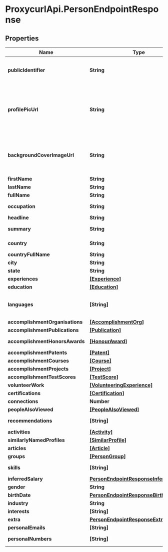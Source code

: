 # ProxycurlApi.PersonEndpointResponse

## Properties

Name | Type | Description | Notes
------------ | ------------- | ------------- | -------------
**publicIdentifier** | **String** | The vanity identifier of the public LinkedIn profile. The vanity identifier comes after the &#x60;/in/&#x60; part of the LinkedIn Profile URL in the following format: &#x60;https://www.linkedin.com/in/&lt;public_identifier&gt;&#x60; | [optional] 
**profilePicUrl** | **String** | A temporary link to the user&#39;s profile picture that is valid for 30 minutes. The temporal nature of the link is by design to prevent having Proxycurl be the mirror for the images. The developer is expected to handle these images by downloading the image and re-hosting the image. See [this post](https://nubela.co/blog/why-is-the-api-returning-s3-links-for-profile-pictures-scraped-from-linkedin-profiles/) for context.                                  Some profile pictures might be of the standard LinkedIn&#39;s profile picture placeholder. It is so because. See [this post](https://nubela.co/blog/why-do-most-linkedin-profiles-fetched-via-the-person-profile-endpoint-return-a-placeholder-profile-picture/) for context. | [optional] 
**backgroundCoverImageUrl** | **String** | A temporary link to the user&#39;s background cover picture that is valid for 30 minutes. The temporal nature of the link is by design to prevent having Proxycurl be the mirror for the images. The developer is expected to handle these images by downloading the image and re-hosting the image. See [this post](https://nubela.co/blog/why-is-the-api-returning-s3-links-for-profile-pictures-scraped-from-linkedin-profiles/) for context. | [optional] 
**firstName** | **String** | First name of the user. | [optional] 
**lastName** | **String** | Last name of the user. | [optional] 
**fullName** | **String** | Full name of the user (&#x60;first_name&#x60; + &#x60;last_name&#x60;) | [optional] 
**occupation** | **String** | The title and company name of the user&#39;s current employment. | [optional] 
**headline** | **String** | The tagline written by the user for his profile. | [optional] 
**summary** | **String** | A blurb (longer than the tagline) written by the user for his profile. | [optional] 
**country** | **String** | The user&#39;s country of residence depicted by a 2-letter country code (ISO 3166-1 alpha-2). | [optional] 
**countryFullName** | **String** | The user&#39;s country of residence, in English words. | [optional] 
**city** | **String** | The city that the user is living at. | [optional] 
**state** | **String** | The state that the user is living at. | [optional] 
**experiences** | [**[Experience]**](Experience.md) | The user&#39;s list of historic work experiences. | [optional] 
**education** | [**[Education]**](Education.md) | The user&#39;s list of education background. | [optional] 
**languages** | **[String]** | A list of languages that the user claims to be familiar with, and has added to his/her profile.                                  Do note that we do not have the proficiency level as that data point is not available on a public LinkedIn profile. | [optional] 
**accomplishmentOrganisations** | [**[AccomplishmentOrg]**](AccomplishmentOrg.md) | List of noteworthy organizations that this user is part of. | [optional] 
**accomplishmentPublications** | [**[Publication]**](Publication.md) | List of noteworthy publications that this user has partook in. | [optional] 
**accomplishmentHonorsAwards** | [**[HonourAward]**](HonourAward.md) | List of noteworthy honours and awards that this user has won. | [optional] 
**accomplishmentPatents** | [**[Patent]**](Patent.md) | List of noteworthy patents won by this user. | [optional] 
**accomplishmentCourses** | [**[Course]**](Course.md) | List of noteworthy courses partook by this user. | [optional] 
**accomplishmentProjects** | [**[Project]**](Project.md) | List of noteworthy projects undertaken by this user. | [optional] 
**accomplishmentTestScores** | [**[TestScore]**](TestScore.md) | List of noteworthy test scores accomplished by this user. | [optional] 
**volunteerWork** | [**[VolunteeringExperience]**](VolunteeringExperience.md) | List of historic volunteer work experiences. | [optional] 
**certifications** | [**[Certification]**](Certification.md) | List of noteworthy certifications accomplished by this user. | [optional] 
**connections** | **Number** | Total *count* of LinkedIn connections. | [optional] 
**peopleAlsoViewed** | [**[PeopleAlsoViewed]**](PeopleAlsoViewed.md) | A list of other LinkedIn profiles closely related to this user. | [optional] 
**recommendations** | **[String]** | List of recommendations made by other users about this profile. | [optional] 
**activities** | [**[Activity]**](Activity.md) | A list of LinkedIn status activities. | [optional] 
**similarlyNamedProfiles** | [**[SimilarProfile]**](SimilarProfile.md) | A list of other LinkedIn profiles with similar names. | [optional] 
**articles** | [**[Article]**](Article.md) | A list of content-based articles posted by this user. | [optional] 
**groups** | [**[PersonGroup]**](PersonGroup.md) | A list of LinkedIn groups that this user is a part of. | [optional] 
**skills** | **[String]** | A list of keyword-based skills that this user boasts of on his LinkedIn profile. | [optional] 
**inferredSalary** | [**PersonEndpointResponseInferredSalary**](PersonEndpointResponseInferredSalary.md) |  | [optional] 
**gender** | **String** | Gender of the user. | [optional] 
**birthDate** | [**PersonEndpointResponseBirthDate**](PersonEndpointResponseBirthDate.md) |  | [optional] 
**industry** | **String** | Industry that the user works in. | [optional] 
**interests** | **[String]** | A list of interests that the user has. | [optional] 
**extra** | [**PersonEndpointResponseExtra**](PersonEndpointResponseExtra.md) |  | [optional] 
**personalEmails** | **[String]** | A list of personal emails associated with this user. | [optional] 
**personalNumbers** | **[String]** | A list of personal mobile phone numbers associated with this user. | [optional] 


